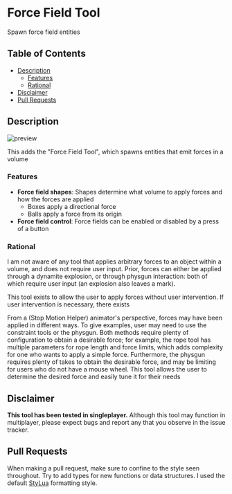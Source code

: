 # Force Field Tool <!-- omit from toc -->

Spawn force field entities

## Table of Contents <!-- omit from toc -->

- [Description](#description)
  - [Features](#features)
  - [Rational](#rational)
- [Disclaimer](#disclaimer)
- [Pull Requests](#pull-requests)

## Description

![preview](/media/preview.png)

This adds the "Force Field Tool", which spawns entities that emit forces in a volume

### Features

- **Force field shapes**: Shapes determine what volume to apply forces and how the forces are applied
  - Boxes apply a directional force
  - Balls apply a force from its origin
- **Force field control**: Force fields can be enabled or disabled by a press of a button

### Rational

I am not aware of any tool that applies arbitrary forces to an object within a volume, and does not require user input. Prior, forces can either be applied through a dynamite explosion, or through physgun interaction: both of which require user input (an explosion also leaves a mark).

This tool exists to allow the user to apply forces without user intervention. If user intervention is necessary, there exists

From a (Stop Motion Helper) animator's perspective, forces may have been applied in different ways. To give examples, user may need to use the constraint tools or the physgun. Both methods require plenty of configuration to obtain a desirable force; for example, the rope tool has multiple parameters for rope length and force limits, which adds complexity for one who wants to apply a simple force. Furthermore, the physgun requires plenty of takes to obtain the desirable force, and may be limiting for users who do not have a mouse wheel. This tool allows the user to determine the desired force and easily tune it for their needs

## Disclaimer

**This tool has been tested in singleplayer.** Although this tool may function in multiplayer, please expect bugs and report any that you observe in the issue tracker.

## Pull Requests

When making a pull request, make sure to confine to the style seen throughout. Try to add types for new functions or data structures. I used the default [StyLua](https://github.com/JohnnyMorganz/StyLua) formatting style.
